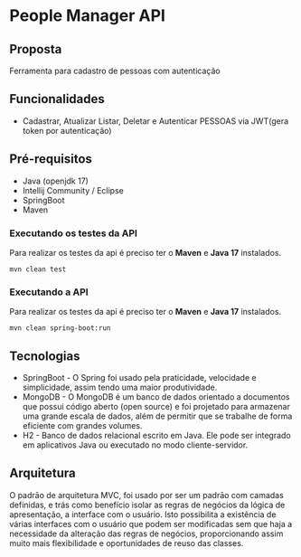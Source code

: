 # People Manager API

## Proposta
Ferramenta para cadastro de pessoas com autenticação

## Funcionalidades 
* Cadastrar, Atualizar Listar, Deletar e Autenticar PESSOAS via JWT(gera token por autenticação)

## Pré-requisitos
* Java (openjdk 17)
* Intellij Community / Eclipse
* SpringBoot
* Maven

### Executando os testes da API
Para realizar os testes da api é preciso ter o **Maven** e **Java 17** instalados.
````
mvn clean test
````

### Executando a API
Para realizar os testes da api é preciso ter o **Maven** e **Java 17** instalados.
````
mvn clean spring-boot:run
````

## Tecnologias
* SpringBoot - O Spring foi usado pela praticidade, velocidade e simplicidade, assim tendo uma maior produtividade.
* MongoDB - O MongoDB é um banco de dados orientado a documentos que possui código aberto (open source) e foi projetado para armazenar uma grande escala de dados, além de permitir que se trabalhe de forma eficiente com grandes volumes.
* H2 - Banco de dados relacional escrito em Java. Ele pode ser integrado em aplicativos Java ou executado no modo cliente-servidor.

## Arquitetura
O padrāo de arquitetura MVC, foi usado por ser um padrāo com camadas definidas, e trás como benefício isolar as regras de negócios da lógica de apresentação, a interface com o usuário. Isto possibilita a existência de várias interfaces com o usuário que podem ser modificadas sem que haja a necessidade da alteração das regras de negócios, proporcionando assim muito mais flexibilidade e oportunidades de reuso das classes.
